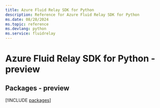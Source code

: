 ```yaml
---
title: Azure Fluid Relay SDK for Python
description: Reference for Azure Fluid Relay SDK for Python
ms.date: 08/28/2024
ms.topic: reference
ms.devlang: python
ms.service: fluidrelay
---
```

# Azure Fluid Relay SDK for Python - preview
## Packages - preview
[!INCLUDE [packages](fluid-relay-index.md)]